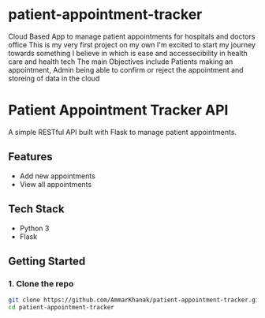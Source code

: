 # patient-appointment-tracker
Cloud Based App to manage patient appointments for hospitals and doctors office
This is my very first project on my own I'm excited to start my journey towards something I believe in which is ease and accessecibility in health care and health tech
The main Objectives include Patients making an appointment, Admin being able to confirm or reject the appointment and storeing of data in the cloud

# Patient Appointment Tracker API

A simple RESTful API built with Flask to manage patient appointments.

## Features
- Add new appointments
- View all appointments

## Tech Stack
- Python 3
- Flask

## Getting Started

### 1. Clone the repo
```bash
git clone https://github.com/AmmarKhanak/patient-appointment-tracker.git
cd patient-appointment-tracker
